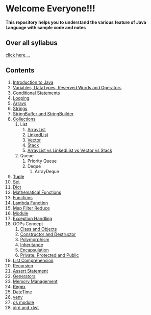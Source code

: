 # Welcome Everyone!!!


**This repository helps you to understand the various feature of Java Language with sample code and notes**

## Over all syllabus
[click here....](syllabus.md)
## Contents

1. [Introduction to Java](introduction.md)
2. [Variables, DataTypes, Reserved Words and Operators](src/variables_keywords_operators_datatypes/variables_keywords_operators_datatypes.md)
3. [Conditional Statements](src/conditional_statements/conditional_statements.md)
4. [Looping](src/looping/looping.md)
5. [Arrays](src/arrays/arrays.md)
6. [Strings](src/charactersequence/strings.md)
7. [StringBuffer and StringBuilder](src/charactersequence/stringbuffer_stringbuilder.md)
8. [Collections](src/collections/collections.md)
   1. List
      1. [ArrayList](src/collections/ArrayList.md)
      2. [LinkedList](src/collections/LinkedList.md)
      3. [Vector](src/collections/Vector.md)
      4. [Stack](src/collections/Stack.md)
      5. [ArrayList vs LinkedList vs Vector vs Stack](src/collections/arraylist_linkedlist_vector_stack.md)
   2. Queue
      1. Priority Queue
      2. Deque
         1. ArrayDeque
9. [Tuple](list_tuple_set_dict/tuple.md)
10. [Set](list_tuple_set_dict/set.md)
11. [Dict](list_tuple_set_dict/dict.md)
12. [Mathematical Functions](math_example/math.md)
13. [Functions](functions/function.md)
14. [Lambda Function](functions/lambda.md)
15. [Map Filter Reduce](functions/map_filter_reduce.md)
16. [Module](module/module.md)
17. [Exception Handling](exception_handling/exception_handling.md)
18. OOPs Concept
    1. [Class and Objects](oops_concept_notes/classes_object.md)
    2. [Constructor and Destructor](oops_concept_notes/constructor_destructor.md)
    3. [Polymorphism](oops_concept_notes/polymorphism.md)
    4. [Inheritance](oops_concept_notes/inheritance.md)
    5. [Encapsulation](oops_concept_notes/encapsulation.md)
    6. [Private, Protected and Public](oops_concept_notes/private_protected_public.md)
19. [List Comprehension](list_comprehension/list_comprehension.md)
20. [Recursion](functions/function.md)
21. [Assert Statement](Misc/assert.md)
22. [Generators](Misc/generator.md)
23. [Memory Management](Misc/memory_management.md)
24. [Regex](Misc/regular_expression.md)
25. [DateTime](Misc/datetime.md)
26. [venv](Misc/venv.md)
27. [os module](Misc/venv.md)
28. [xlrd and xlwt]()